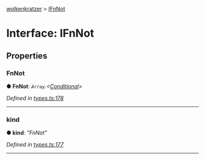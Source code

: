 [wolkenkratzer](../README.md) > [IFnNot](../interfaces/ifnnot.md)



# Interface: IFnNot


## Properties
<a id="fnnot"></a>

###  FnNot

**●  FnNot**:  *`Array`.<[Conditional](../#conditional)>* 

*Defined in [types.ts:178](https://github.com/arminhammer/wolkenkratzer/blob/25ba479/src/types.ts#L178)*





___

<a id="kind"></a>

###  kind

**●  kind**:  *"FnNot"* 

*Defined in [types.ts:177](https://github.com/arminhammer/wolkenkratzer/blob/25ba479/src/types.ts#L177)*





___


